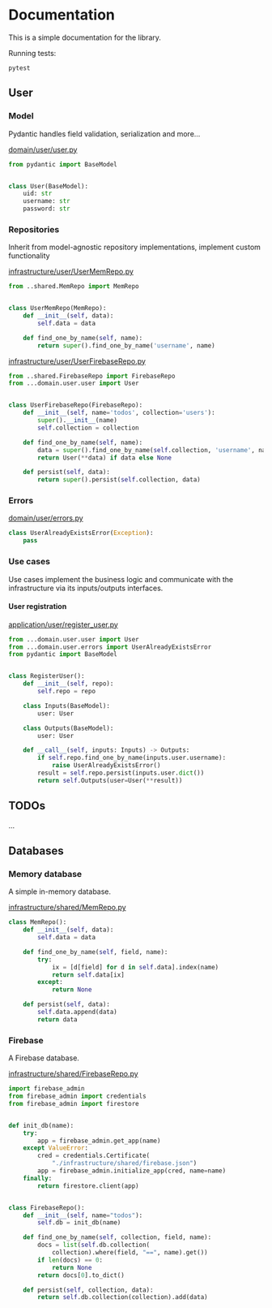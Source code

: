 # Documentation

This is a simple documentation for the library.

Running tests:

```
pytest
```

## User

### Model

Pydantic handles field validation, serialization and more...

[domain/user/user.py](../domain/user/user.py)

```python
from pydantic import BaseModel


class User(BaseModel):
    uid: str
    username: str
    password: str
```

### Repositories

Inherit from model-agnostic repository implementations, implement custom functionality

[infrastructure/user/UserMemRepo.py](../infrastructure/user/UserMemRepo.py)

```python
from ..shared.MemRepo import MemRepo


class UserMemRepo(MemRepo):
    def __init__(self, data):
        self.data = data

    def find_one_by_name(self, name):
        return super().find_one_by_name('username', name)
```

[infrastructure/user/UserFirebaseRepo.py](../infrastructure/user/UserFirebaseRepo.py)

```python
from ..shared.FirebaseRepo import FirebaseRepo
from ...domain.user.user import User


class UserFirebaseRepo(FirebaseRepo):
    def __init__(self, name='todos', collection='users'):
        super().__init__(name)
        self.collection = collection

    def find_one_by_name(self, name):
        data = super().find_one_by_name(self.collection, 'username', name)
        return User(**data) if data else None

    def persist(self, data):
        return super().persist(self.collection, data)
```

### Errors

[domain/user/errors.py](../domain/user/errors.py)

```python
class UserAlreadyExistsError(Exception):
    pass
```

### Use cases

Use cases implement the business logic and communicate with the infrastructure via its inputs/outputs interfaces.

#### User registration

[application/user/register_user.py](../application/user/register_user.py)

```python
from ...domain.user.user import User
from ...domain.user.errors import UserAlreadyExistsError
from pydantic import BaseModel


class RegisterUser():
    def __init__(self, repo):
        self.repo = repo

    class Inputs(BaseModel):
        user: User

    class Outputs(BaseModel):
        user: User

    def __call__(self, inputs: Inputs) -> Outputs:
        if self.repo.find_one_by_name(inputs.user.username):
            raise UserAlreadyExistsError()
        result = self.repo.persist(inputs.user.dict())
        return self.Outputs(user=User(**result))
```

## TODOs

...

## Databases

### Memory database

A simple in-memory database.

[infrastructure/shared/MemRepo.py](../infrastructure/shared/MemRepo.py)

```python
class MemRepo():
    def __init__(self, data):
        self.data = data

    def find_one_by_name(self, field, name):
        try:
            ix = [d[field] for d in self.data].index(name)
            return self.data[ix]
        except:
            return None

    def persist(self, data):
        self.data.append(data)
        return data

```

### Firebase

A Firebase database.

[infrastructure/shared/FirebaseRepo.py](../infrastructure/shared/FirebaseRepo.py)

```python
import firebase_admin
from firebase_admin import credentials
from firebase_admin import firestore


def init_db(name):
    try:
        app = firebase_admin.get_app(name)
    except ValueError:
        cred = credentials.Certificate(
            "./infrastructure/shared/firebase.json")
        app = firebase_admin.initialize_app(cred, name=name)
    finally:
        return firestore.client(app)


class FirebaseRepo():
    def __init__(self, name="todos"):
        self.db = init_db(name)

    def find_one_by_name(self, collection, field, name):
        docs = list(self.db.collection(
            collection).where(field, "==", name).get())
        if len(docs) == 0:
            return None
        return docs[0].to_dict()

    def persist(self, collection, data):
        return self.db.collection(collection).add(data)
```
